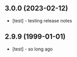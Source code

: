 ## 3.0.0 (2023-02-12)
* [test] - testing release notes

## 2.9.9 (1999-01-01)
* [test] - so long ago